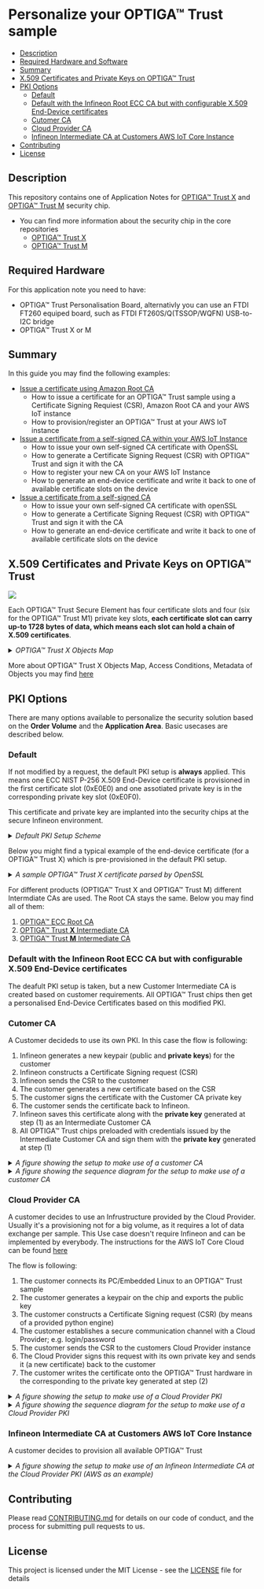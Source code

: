 # Personalize your OPTIGA™ Trust sample

* [Description](#description)
* [Required Hardware and Software](#required-hardware)
* [Summary](#summary)
* [X.509 Certificates and Private Keys on OPTIGA™ Trust](#x509-certificates-and-private-keys-on-optiga-trust)
* [PKI Options](#pki-options)
    * [Default](#default)
    * [Default with the Infineon Root ECC CA but with configurable X.509 End-Device certificates](#default-with-the-infineon-root-ecc-ca-but-with-configurable-x509-end-device-certificates)
    * [Cutomer CA](#cutomer-ca)
    * [Cloud Provider CA](#cloud-provider-ca)
    * [Infineon Intermediate CA at Customers AWS IoT Core Instance](#infineon-intermediate-ca-at-customers-aws-iot-core-instance)
* [Contributing](#contributing)
* [License](#license)

## Description

This repository contains one of Application Notes for [OPTIGA™ Trust X](https://github.com/Infineon/optiga-trust-x) and [OPTIGA™ Trust M](https://github.com/Infineon/optiga-trust-m) security chip.

* You can find more information about the security chip in the core repositories
  * [OPTIGA™ Trust X](https://github.com/Infineon/optiga-trust-x)
  * [OPTIGA™ Trust M](https://github.com/Infineon/optiga-trust-m)

## Required Hardware
For this application note you need to have:
* OPTIGA™ Trust Personalisation Board, alternativly you can use an FTDI FT260 equiped board, such as FTDI FT260S/Q(TSSOP/WQFN) USB-to-I2C bridge
* OPTIGA™ Trust X or M

## Summary
In this guide you may find the following examples:
* [Issue a certificate using Amazon Root CA](using-amazon-root-ca)
   * How to issue a certificate for an OPTIGA™ Trust sample using a Certificate Signing Requiest (CSR), Amazon Root CA and your AWS IoT instance
   * How to provision/register an OPTIGA™ Trust at your AWS IoT instance
* [Issue a certificate from a self-signed CA within your AWS IoT Instance](using-amazon-self-signed-ca)
   * How to issue your own self-signed CA certificate with OpenSSL
   * How to generate a Certificate Signing Request (CSR) with OPTIGA™ Trust and sign it with the CA
   * How to register your new CA on your AWS IoT Instance
   * How to generate an end-device certificate and write it back to one of available certificate slots on the device
* [Issue a certificate from a self-signed CA](using-amazon-and-self-signed-ca)
   * How to issue your own self-signed CA certificate with openSSL
   * How to generate a Certificate Signing Request (CSR) with OPTIGA™ Trust and sign it with the CA
   * How to generate an end-device certificate and write it back to one of available certificate slots on the device

## X.509 Certificates and Private Keys on OPTIGA™ Trust

![](https://github.com/Infineon/Assets/blob/master/Pictures/optiga_trust_m_and_trust_x.jpg)

Each OPTIGA™ Trust Secure Element has four certificate slots and four (six for the OPTIGA™ Trust M1) private key slots, **each certificate slot can carry up-to 1728 bytes of data, which means each slot can hold a chain of X.509 certificates**.

<details>
   <summary> <em> OPTIGA™ Trust X Objects Map </em> </summary>
   <img src="https://github.com/Infineon/Assets/raw/master/Pictures/optiga_trust_x_ac_metadata.png" >
</details>

More about OPTIGA™ Trust X Objects Map, Access Conditions, Metadata of Objects you may find [here](https://github.com/Infineon/optiga-trust-x/wiki/Metadata-and-Access-Conditions)

## PKI Options

There are many options available to personalize the security solution based on the **Order Volume** and the **Application Area**. Basic usecases are described below.

### Default

If not modified by a request, the default PKI setup is **always** applied. This means one ECC NIST P-256 X.509 End-Device certificate is provisioned in the first certificate slot (0xE0E0) and one assotiated private key is in the corresponding private key slot (0xE0F0).

This certificate and private key are implanted into the security chips at the secure Infineon environment.

<details>
<summary> <em> Default PKI Setup Scheme </em> </summary>
<img src="https://github.com/Infineon/Assets/blob/master/Pictures/optiga_trust_m_infineon_root_ca.jpg"  width=60% height=%60>
</details>

Below you might find a typical example of the end-device certificate (for a OPTIGA™ Trust X) which is pre-provisioned in the default PKI setup.
<details>
<summary> <em> A sample OPTIGA™  Trust X certificate parsed by OpenSSL </em>  </summary>


```console
Certificate:
    Data:
        Version: 3 (0x2)
        Serial Number: 16909066 (0x102030a)
    Signature Algorithm: ecdsa-with-SHA256
        Issuer: C=DE, O=Infineon Technologies AG, OU=OPTIGA(TM), CN=Infineon OPTIGA(TM) Trust X Test CA 000
        Validity
            Not Before: May 10 20:19:01 2016 GMT
            Not After : May  5 20:19:01 2036 GMT
        Subject:
        Subject Public Key Info:
            Public Key Algorithm: id-ecPublicKey
                Public-Key: (256 bit)
                pub:
                    04:a0:28:0e:73:9f:32:7a:8e:81:3b:5a:15:45:56:
                    64:97:43:dc:22:a6:03:63:84:6d:08:72:dd:bd:38:
                    8b:7c:c2:aa:62:25:13:0f:0f:0f:d5:73:d6:5b:fe:
                    07:66:77:0f:a3:a9:c6:31:5d:80:d3:76:14:32:15:
                    67:6b:6c:18:61
                ASN1 OID: prime256v1
                NIST CURVE: P-256
        X509v3 extensions:
            X509v3 Basic Constraints: critical
                CA:FALSE
            X509v3 Key Usage: critical
                Digital Signature
            X509v3 Certificate Policies:
                Policy: 1.2.276.0.68.1.20.1
            X509v3 Authority Key Identifier:
                keyid:42:E3:5D:56:E5:6C:8E:8D:02:71:8C:9E:F2:33:C9:47:3B:82:53:6C
    Signature Algorithm: ecdsa-with-SHA256
         30:44:02:20:1d:9c:64:5d:ed:af:c8:3b:16:58:a6:f1:d1:81:
         c4:52:52:cd:43:c0:2a:4d:70:a7:b1:17:64:24:84:0f:39:95:
         02:20:43:12:b7:b0:1d:61:28:2b:2f:6f:63:40:ed:b0:b0:d0:
         81:31:50:6b:a4:72:f3:a9:09:7c:2d:e3:28:fa:6d:99

```
</details>

For different products (OPTIGA™ Trust X and OPTIGA™ Trust M) different Intermdiate CAs are used. The Root CA stays the same. Below you may find all of them:
1. [OPTIGA™ ECC Root CA](https://github.com/Infineon/optiga-trust-x/blob/master/certificates/Infineon%20ECC%20Root%20CA%20C%20v01%2000.crt)
2. [OPTIGA™ Trust **X** Intermediate CA](https://github.com/Infineon/optiga-trust-x/blob/master/certificates/Infineon%20OPTIGA(TM)%20Trust%20X%20CA%20101.pem)
3. [OPTIGA™ Trust **M** Intermediate CA](https://github.com/Infineon/optiga-trust-m/blob/master/certificates/Infineon%20OPTIGA(TM)%20Trust%20M%20CA%20101.pem)

### Default with the Infineon Root ECC CA but with configurable X.509 End-Device certificates

The deafult PKI setup is taken, but a new Customer Intermediate CA is created based on customer requirements. All OPTIGA™ Trust chips then get a personalised End-Device Certificates based on this modified PKI.

### Cutomer CA

A Customer decideds to use its own PKI. In this case the flow is following:

1. Infineon generates a new keypair (public and **private keys**) for the customer
2. Infineon constructs a Certificate Signing request (CSR)
3. Infineon sends the CSR to the customer
4. The customer generates a new certificate based on the CSR 
5. The customer signs the certificate with the Customer CA private key
6. The customer sends the certificate back to Infineon.
7. Infineon saves this certificate along with the **private key** generated at step (1) as an Intermediate Customer CA 
8. All OPTIGA™ Trust chips preloaded with credentials issued by the Intermediate Customer CA and sign them with the **private key** generated at step (1)

<details>
<summary> <em> A figure showing the setup to make use of a customer CA </em> </summary>
<img src="https://github.com/Infineon/Assets/blob/master/Pictures/optiga_trust_m_customer_root_ca.jpg" width=60% height=%60>
</details>

<details>
<summary> <em> A figure showing the sequence diagram for the setup to make use of a customer CA </em>  </summary>
<img src="https://github.com/Infineon/Assets/blob/master/Pictures/optiga_trust_m_customer_root_ca_seq.jpg">
</details>

### Cloud Provider CA
    
A customer decides to use an Infrustructure provided by the Cloud Provider. Usually it's a provisioning not for a big volume, as it requires a lot of data exchange per sample. This Use case doesn't require Infineon and can be implemented by everybody. The instructions for the AWS IoT Core Cloud can be found [here](using-amazon-root-ca)

The flow is following:
1. The customer connects its PC/Embedded Linux to an OPTIGA™ Trust sample
2. The customer generates a keypair on the chip and exports the public key
3. The customer constructs a Certificate Signing request (CSR) (by means of a provided python engine)
4. The customer establishes a secure communication channel with a Cloud Provider; e.g. login/password
5. The customer sends the CSR to the customers Cloud Provider instance
6. The Cloud Provider signs this request with its own private key and sends it (a new certificate) back to the customer
7. The customer writes the certificate onto the OPTIGA™ Trust hardware in the corresponding to the private key generated at step (2)

<details>
<summary> <em> A figure showing the setup to make use of a Cloud Provider PKI </em> </summary>
<img src="https://github.com/Infineon/Assets/blob/master/Pictures/optiga_trust_m_cloud_ca.jpg" width=60% height=%60>
</details>

<details>
<summary> <em> A figure showing the sequence diagram for the setup to make use of a Cloud Provider PKI </em> </summary>
<img src="https://github.com/Infineon/Assets/blob/master/Pictures/optiga_trust_m_cloud_ca_seq.jpg">
</details>
  
### Infineon Intermediate CA at Customers AWS IoT Core Instance

A customer decides to provision all available OPTIGA™ Trust 

<details>
<summary> <em>  A figure showing the setup to make use of an Infineon Intermediate CA at the Cloud Provider PKI (AWS as an example) </em> </summary>
<img src="https://github.com/Infineon/Assets/blob/master/Pictures/optiga_trust_m_aws_reg_code_seq.jpg">
</details>

## Contributing
Please read [CONTRIBUTING.md](https://github.com/Infineon/optiga-trust-x/blob/master/CONTRIBUTING.md) for details on our code of conduct, and the process for submitting pull requests to us.

## License
This project is licensed under the MIT License - see the [LICENSE](LICENSE) file for details

